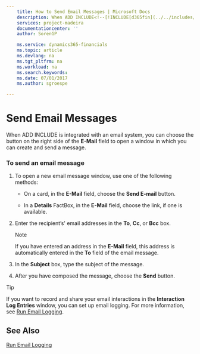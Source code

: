 ```yaml
---
    title: How to Send Email Messages | Microsoft Docs
    description: When ADD INCLUDE<!--[!INCLUDE[d365fin](../../includes/d365fin_md.md)]--> is integrated with an email system, you can choose the button on the right side of the **E-Mail** field to open a window in which you can create and send a message.
    services: project-madeira
    documentationcenter: ''
    author: SorenGP

    ms.service: dynamics365-financials
    ms.topic: article
    ms.devlang: na
    ms.tgt_pltfrm: na
    ms.workload: na
    ms.search.keywords:
    ms.date: 07/01/2017
    ms.author: sgroespe

---
```

# Send Email Messages
When ADD INCLUDE<!--[!INCLUDE[d365fin](../../includes/d365fin_md.md)]--> is integrated with an email system, you can choose the button on the right side of the **E-Mail** field to open a window in which you can create and send a message.  
  
### To send an email message  
  
1.  To open a new email message window, use one of the following methods:  
  
    -   On a card, in the **E-Mail** field, choose the **Send E-mail** button.  
  
    -   In a **Details** FactBox, in the **E-Mail** field, choose the link, if one is available.  
  
2.  Enter the recipient’s' email addresses in the **To**, **Cc**, or **Bcc** box.  
  
    > [!NOTE]  
    >  If you have entered an address in the **E-Mail** field, this address is automatically entered in the **To** field of the email message.  
  
3.  In the **Subject** box, type the subject of the message.  
  
4.  After you have composed the message, choose the **Send** button.  
  
> [!TIP]  
>  If you want to record and share your email interactions in the **Interaction Log Entries** window, you can set up email logging. For more information, see [Run Email Logging](../FullExperience/how-to-run-email-logging.md).  
  
## See Also  
 [Run Email Logging](../FullExperience/how-to-run-email-logging.md)